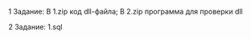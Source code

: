 1 Задание:
        В 1.zip код dll-файла;
        В 2.zip программа для проверки dll
        
2 Задание:
        1.sql
